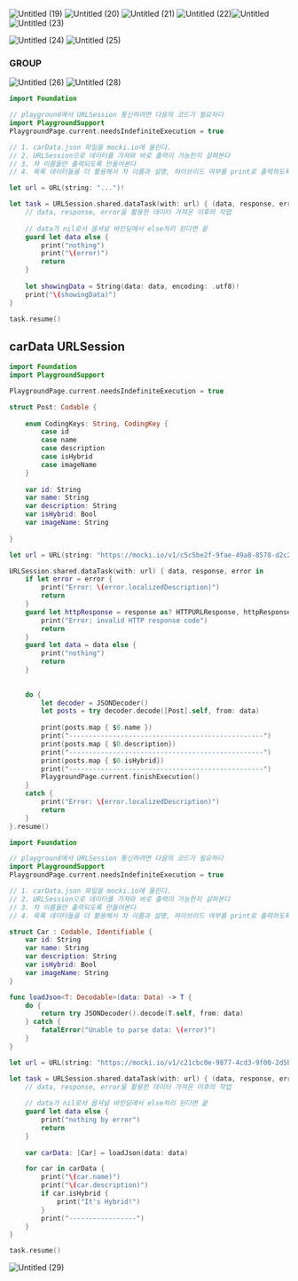 ![Untitled (19)](https://user-images.githubusercontent.com/67450169/203008002-81dd0bca-0605-4ae9-93ff-a8012dab8d15.png)
![Untitled (20)](https://user-images.githubusercontent.com/67450169/203008014-7e0b3cce-154d-4415-ae28-2b8e334f5008.png)
![Untitled (21)](https://user-images.githubusercontent.com/67450169/203008033-b9d8aa32-09ac-4ee2-b0db-de844f316b31.png)
![Untitled (22)](https://user-images.githubusercontent.com/67450169/203008055-af8ec8ab-7da0-4423-a8d6-3495e324c844.png)![Untitled](https://s3-us-west-2.amazonaws.com/secure.notion-static.com/4cad2ec0-d527-4b56-8227-a0f8d2f27a05/Untitled.png)
![Untitled (23)](https://user-images.githubusercontent.com/67450169/203008079-4fdb1ec1-63ad-4b36-8935-1eb70f55a0ab.png)

![Untitled (24)](https://user-images.githubusercontent.com/67450169/203008099-421b71a6-2e4e-4af4-bfcd-2d92fb60ed71.png)
![Untitled (25)](https://user-images.githubusercontent.com/67450169/203008107-f6359ddd-bb06-43f2-8402-b23d81710d05.png)
### GROUP

![Untitled (26)](https://user-images.githubusercontent.com/67450169/203008118-367d205a-d442-499d-9e1c-45775f5705bc.png)
![Untitled (28)](https://user-images.githubusercontent.com/67450169/203008128-8c849602-cdfe-44ab-a742-80865864bab9.png)
```swift
import Foundation

// playground에서 URLSession 통신하려면 다음의 코드가 필요하다
import PlaygroundSupport
PlaygroundPage.current.needsIndefiniteExecution = true

// 1. carData.json 파일을 mocki.io에 올린다. 
// 2. URLSession으로 데이터를 가져와 바로 출력이 가능한지 살펴본다
// 3. 차 이름들만 출력되도록 만들어본다
// 4. 목록 데이터들을 더 활용해서 차 이름과 설명, 하이브리드 여부를 print로 출력하도록 한다

let url = URL(string: "...")!

let task = URLSession.shared.dataTask(with: url) { (data, response, error) in
    // data, response, error을 활용한 데이터 가져온 이후의 작업
    
    // data가 nil로서 옵셔널 바인딩에서 else처리 된다면 끝
    guard let data else {
        print("nothing")
        print("\(error)")
        return
    }
    
    let showingData = String(data: data, encoding: .utf8)!
    print("\(showingData)")
}

task.resume()
```

## carData URLSession

```swift
import Foundation
import PlaygroundSupport

PlaygroundPage.current.needsIndefiniteExecution = true

struct Post: Codable {
    
    enum CodingKeys: String, CodingKey {
        case id
        case name
        case description
        case isHybrid
        case imageName
    }
    
    var id: String
    var name: String
    var description: String
    var isHybrid: Bool
    var imageName: String
    
}

let url = URL(string: "https://mocki.io/v1/c5c5be2f-9fae-49a8-8578-d2c290aa0b11")!

URLSession.shared.dataTask(with: url) { data, response, error in
    if let error = error {
        print("Error: \(error.localizedDescription)")
        return
    }
    guard let httpResponse = response as? HTTPURLResponse, httpResponse.statusCode == 200 else {
        print("Error: invalid HTTP response code")
        return
    }
    guard let data = data else {
        print("nothing")
        return
    }
    
    
    do {
        let decoder = JSONDecoder()
        let posts = try decoder.decode([Post].self, from: data)
        
        print(posts.map { $0.name })
        print("-------------------------------------------------")
        print(posts.map { $0.description})
        print("-------------------------------------------------")
        print(posts.map { $0.isHybrid})
        print("-------------------------------------------------")
        PlaygroundPage.current.finishExecution()
    }
    catch {
        print("Error: \(error.localizedDescription)")
        return
    }
}.resume()
```

```swift
import Foundation

// playground에서 URLSession 통신하려면 다음의 코드가 필요하다
import PlaygroundSupport
PlaygroundPage.current.needsIndefiniteExecution = true

// 1. carData.json 파일을 mocki.io에 올린다. 
// 2. URLSession으로 데이터를 가져와 바로 출력이 가능한지 살펴본다
// 3. 차 이름들만 출력되도록 만들어본다
// 4. 목록 데이터들을 더 활용해서 차 이름과 설명, 하이브리드 여부를 print로 출력하도록 한다

struct Car : Codable, Identifiable {
    var id: String
    var name: String
    var description: String
    var isHybrid: Bool
    var imageName: String
}

func loadJson<T: Decodable>(data: Data) -> T {
    do {
        return try JSONDecoder().decode(T.self, from: data)
    } catch {
        fatalError("Unable to parse data: \(error)")
    }
}

let url = URL(string: "https://mocki.io/v1/c21cbc0e-9877-4cd3-9f00-2d5b909caa10")!

let task = URLSession.shared.dataTask(with: url) { (data, response, error) in
    // data, response, error을 활용한 데이터 가져온 이후의 작업
    
    // data가 nil로서 옵셔널 바인딩에서 else처리 된다면 끝
    guard let data else {
        print("nothing by error")
        return
    }
    
    var carData: [Car] = loadJson(data: data)

    for car in carData {
        print("\(car.name)")
        print("\(car.description)")
        if car.isHybrid {
            print("It's Hybrid!")
        }
        print("-----------------")
    }
}

task.resume()
```

![Untitled (29)](https://user-images.githubusercontent.com/67450169/203008488-feab1747-1aad-44b1-aa03-48311d1fc234.png)
